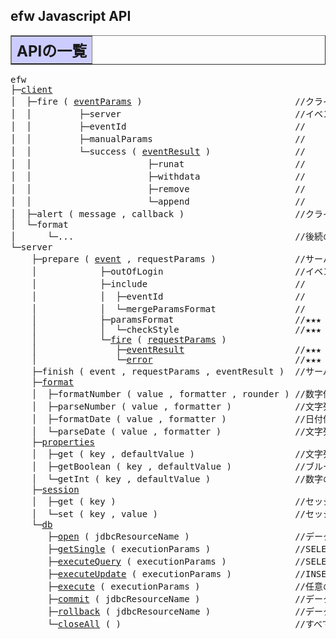 <H2>efw Javascript API</H2>
	
<TABLE BORDER="1" WIDTH="100%" CELLPADDING="3" CELLSPACING="0" SUMMARY="">
	<TR BGCOLOR="#CCCCFF" CLASS="TableHeadingColor">
		<TH ALIGN="left" COLSPAN="1"><FONT SIZE="+2"><B>APIの一覧</B></FONT></TH>
	</TR>
</TABLE>

<pre>efw
├─<a href="#efw.client">client</a>
│  ├─fire ( <a href="#efw.eventParams">eventParams</a> )                             //クライアントからサーバイベントを実行する関数
│  │         ├─server                                 //イベントパラメータの サーバURL
│  │         ├─eventId                                //                   イベントId
│  │         ├─manualParams                           //                   手動パラメータ
│  │         └─success ( <a href="#efw.event.fire.eventResult">eventResult</a> )                //                   成功コールバック関数
│  │                      ├─runat                     //                   イベント実行結果の 表示場所
│  │                      ├─withdata                  //                                     表示データ
│  │                      ├─remove                    //                                     削除内容
│  │                      └─append                    //                                     htmlマスク
│  ├─alert ( message , callback )                     //クライアントでアラートメッセージを表示する関数
│  └─format
│      └─...                                          //後続のefw.server.formatとほぼ同じ機能、その説明をご参照。
└─server
    ├─prepare ( <a href="#efw.event">event</a> , requestParams )               //サーバイベントの準備処理関数、サーバ処理カスタマイズ用
    │            ├─outOfLogin                         //イベントの ログインチェック不要フラグ
    │            ├─include                            //          サブイベントを取り込むためのインクルード
    │            │  ├─eventId                         //          サブイベントId
    │            │  └─mergeParamsFormat               //          サブとメインのパラメータフォーマットをマージするフラグ
    │            ├─paramsFormat                       //★★★
    │            │  └─checkStyle                      //★★★
    │            └─<a href="#efw.event.fire">fire</a> ( <a href="#efw.event.fire.requestParams">requestParams</a> )                              //★★★
    │               ├─<a href="#efw.event.fire.eventResult">eventResult</a>                     //★★★
    │               └─<a href="#efw.event.fire.error">error</a>                           //★★★
    ├─finish ( event , requestParams , eventResult )  //サーバイベントの後処理関数、サーバ処理カスタマイズ用
    ├─<a href="api_list/efw.server.format.md">format</a>
    │  ├─formatNumber ( value , formatter , rounder ) //数字値を指定フォーマットにより文字列に変換する関数
    │  ├─parseNumber ( value , formatter )            //文字列値を指定フォーマットにより数字に変換する関数
    │  ├─formatDate ( value , formatter )             //日付値を指定フォーマットにより文字列に変換する関数
    │  └─parseDate ( value , formatter )              //文字列値を指定フォーマットにより日付に変換する関数
    ├─<a href="api_list/efw.server.properties.md">properties</a>
    │  ├─get ( key , defaultValue )                   //文字列のプロパティを取得する関数
    │  ├─getBoolean ( key , defaultValue )            //ブルーのプロパティを取得する関数
    │  └─getInt ( key , defaultValue )                //数字のプロパティを取得する関数
    ├─<a href="api_list/efw.server.session.md">session</a>
    │  ├─get ( key )                                  //セッションから情報を取得する関数
    │  └─set ( key , value )                          //セッションに情報を格納する関数
    └─<a href="api_list/efw.server.db.md">db</a>
       ├─<a href="api_list/efw.server.db.md#open">open</a> ( jdbcResourceName )                    //データベース接続を開く関数
       ├─<a href="api_list/efw.server.db.md#getSingle">getSingle</a> ( executionParams )                //SELECT文を実行して１つ目のデータを戻す関数
       ├─<a href="api_list/efw.server.db.md#executeQuery">executeQuery</a> ( executionParams )             //SELECT文を実行する関数
       ├─<a href="api_list/efw.server.db.md#executeUpdate">executeUpdate</a> ( executionParams )            //INSERT文、UPDATE文、DELETE文を実行する関数
       ├─<a href="api_list/efw.server.db.md#execute">execute</a> ( executionParams )                  //任意のSQL文を実行する関数
       ├─<a href="api_list/efw.server.db.md#commit">commit</a> ( jdbcResourceName )                  //データベースへの更新を有効とする関数
       ├─<a href="api_list/efw.server.db.md#rollback">rollback</a> ( jdbcResourceName )                //データベースへの更新を無効とする関数
       └─<a href="api_list/efw.server.db.md#closeAll">closeAll</a> ( )                                 //すべてのデータベース接続をコミットして閉じる関数

</pre>